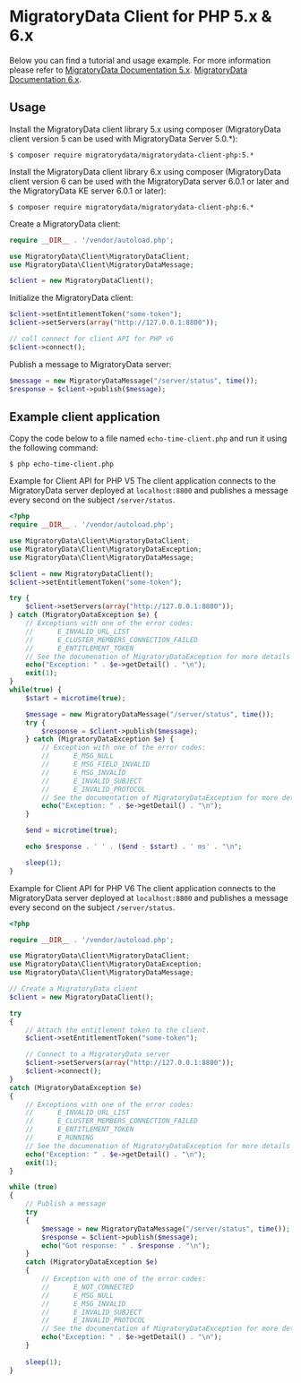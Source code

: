 # MigratoryData Client for PHP 5.x & 6.x #

Below you can find a tutorial and usage example. For more information please refer to 
[MigratoryData Documentation 5.x](https://migratorydata.com/documentation/5.x/api/client/desktop-apps/php/html/index.html).
[MigratoryData Documentation 6.x](https://migratorydata.com/docs/sdks-enterprise/php/).

## Usage ##
Install the MigratoryData client library 5.x using composer (MigratoryData client version 5 can be used with MigratoryData Server 5.0.*):
```console
$ composer require migratorydata/migratorydata-client-php:5.*
```

Install the MigratoryData client library 6.x using composer (MigratoryData client version 6 can be used with the MigratoryData server 6.0.1 or later and the MigratoryData KE server 6.0.1 or later):
```console
$ composer require migratorydata/migratorydata-client-php:6.*
```


Create a MigratoryData client:

```php
require __DIR__ . '/vendor/autoload.php';

use MigratoryData\Client\MigratoryDataClient;
use MigratoryData\Client\MigratoryDataMessage;

$client = new MigratoryDataClient(); 
```

Initialize the MigratoryData client:

```php    
$client->setEntitlementToken("some-token");
$client->setServers(array("http://127.0.0.1:8800"));

// call connect for client API for PHP v6
$client->connect();
```
 
Publish a message to MigratoryData server:
 
```php
$message = new MigratoryDataMessage("/server/status", time());
$response = $client->publish($message);
```

## Example client application ##

Copy the code below to a file named `echo-time-client.php` and run it using the following command:

```console  
$ php echo-time-client.php
```

Example for Client API for PHP V5
The client application connects to the MigratoryData server deployed at `localhost:8800` and publishes a message every second on the subject `/server/status`.

```php
<?php
require __DIR__ . '/vendor/autoload.php';

use MigratoryData\Client\MigratoryDataClient;
use MigratoryData\Client\MigratoryDataException;
use MigratoryData\Client\MigratoryDataMessage;

$client = new MigratoryDataClient();
$client->setEntitlementToken("some-token");

try {
    $client->setServers(array("http://127.0.0.1:8800"));
} catch (MigratoryDataException $e) {
	// Exceptions with one of the error codes: 
	//		E_INVALID_URL_LIST
	//		E_CLUSTER_MEMBERS_CONNECTION_FAILED
	//		E_ENTITLEMENT_TOKEN
	// See the documenation of MigratoryDataException for more details
	echo("Exception: " . $e->getDetail() . "\n");
	exit(1);
}
while(true) {
    $start = microtime(true);

    $message = new MigratoryDataMessage("/server/status", time());
    try {
        $response = $client->publish($message);
    } catch (MigratoryDataException $e) {
		// Exception with one of the error codes:
		//		E_MSG_NULL
		//		E_MSG_FIELD_INVALID
		//		E_MSG_INVALID
		//		E_INVALID_SUBJECT
		//		E_INVALID_PROTOCOL
		// See the documentation of MigratoryDataException for more details
		echo("Exception: " . $e->getDetail() . "\n");
    }

    $end = microtime(true);

    echo $response . ' ' . ($end - $start) . ' ms' . "\n";

    sleep(1);
} 
```

Example for Client API for PHP V6
The client application connects to the MigratoryData server deployed at `localhost:8800` and publishes a message every second on the subject `/server/status`.

```php
<?php

require __DIR__ . '/vendor/autoload.php';

use MigratoryData\Client\MigratoryDataClient;
use MigratoryData\Client\MigratoryDataException;
use MigratoryData\Client\MigratoryDataMessage;

// Create a MigratoryData client
$client = new MigratoryDataClient();

try 
{
	// Attach the entitlement token to the client.
	$client->setEntitlementToken("some-token");

	// Connect to a MigratoryData server
	$client->setServers(array("http://127.0.0.1:8800"));
	$client->connect();
} 
catch (MigratoryDataException $e) 
{
	// Exceptions with one of the error codes: 
	//		E_INVALID_URL_LIST
	//		E_CLUSTER_MEMBERS_CONNECTION_FAILED
	//		E_ENTITLEMENT_TOKEN
	//		E_RUNNING
	// See the documenation of MigratoryDataException for more details
	echo("Exception: " . $e->getDetail() . "\n");
	exit(1);
}

while (true) 
{
	// Publish a message
	try 
	{
        $message = new MigratoryDataMessage("/server/status", time());
        $response = $client->publish($message);
		echo("Got response: " . $response . "\n");
	} 
	catch (MigratoryDataException $e) 
	{
		// Exception with one of the error codes:
        //		E_NOT_CONNECTED
		//		E_MSG_NULL
		//		E_MSG_INVALID
		//		E_INVALID_SUBJECT
		//		E_INVALID_PROTOCOL
		// See the documentation of MigratoryDataException for more details
		echo("Exception: " . $e->getDetail() . "\n");
	}
	
	sleep(1);
} 
```